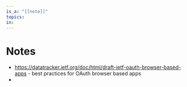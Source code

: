 ```yaml
---
is_a: "[[note]]"
topics: 
in: 
---
```

# Notes
- https://datatracker.ietf.org/doc/html/draft-ietf-oauth-browser-based-apps - best practices for OAuth browser based apps
- 